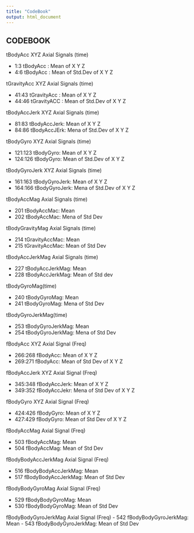 ```yaml
---
title: "CodeBook"
output: html_document
---
```

CODEBOOK
------------------------------------------------------------------------
tBodyAcc XYZ Axial Signals (time)
- 1:3 tBodyAcc : Mean of X Y Z
- 4:6 tBodyAcc : Mean of Std.Dev of X Y Z 

tGravityAcc XYZ Axial Signals (time)
- 41:43 tGravityAcc : Mean of X Y Z 
- 44:46 tGravityACC : Mean of Std.Dev of X Y Z 

tBodyAccJerk XYZ Axial Signals (time)
- 81:83 tBodyAccJerk: Mean of X Y Z 
- 84:86 tBodyAccJErk: Mena of Std.Dev of X Y Z

tBodyGyro XYZ Axial Signals (time)
- 121:123 tBodyGyro: Mean of X Y Z
- 124:126 tBodyGyro: Mean of Std.Dev of X Y Z 

tBodyGyroJerk XYZ Axial Signals (time)
- 161:163 tBodyGyroJerk: Mean of X Y Z
- 164:166 tBodyGyroJerk: Mena of Std.Dev of X Y Z 

tBodyAccMag Axial Signals (time)
- 201 tBodyAccMac: Mean 
- 202 tBodyAccMac: Mena of Std Dev

tBodyGravityMag Axial Signals (time)
- 214 tGravityAccMac: Mean 
- 215 tGravityAccMac: Mean of Std Dev

tBodyAccJerkMag Axial Signals (time)
- 227 tBodyAccJerkMag: Mean
- 228 tBodyAccJerkMag: Mean of Std dev

tBodyGyroMag(time)
- 240 tBodyGyroMag: Mean
- 241 tBodyGyroMag: Mena of Std Dev

tBodyGyroJerkMag(time)
- 253 tBodyGyroJerkMag: Mean
- 254 tBodyGyroJerkMag: Mena of Std Dev

fBodyAcc XYZ Axial Signal (Freq)
- 266:268 fBodyAcc: Mean of X Y Z 
- 269:271 fBodyAcc: Mean of Std Dev of X Y Z 

fBodyAccJerk XYZ Axial Signal (Freq)
- 345:348 fBodyAccJerk: Mean of X Y Z 
- 349:352 fBodyAccJekr: Mena of Std Dev of X Y Z 

fBodyGyro XYZ Axial Signal (Freq)
- 424:426 fBodyGyro: Mean of X Y Z 
- 427:429 fBodyGyro: Mean of Std Dev of X Y Z

fBodyAccMag Axial Signal (Freq)
- 503 fBodyAccMag: Mean 
- 504 fBodyAccMag: Mean of Std Dev

fBodyBodyAccJerkMag Axial Signal (Freq)
- 516 fBodyBodyAccJerkMag: Mean
- 517 fBodyBodyAccJerkMag: Mean of Std Dev

fBodyBodyGyroMag Axial Signal (Freq)
- 529 fBodyBodyGyroMag: Mean
- 530 fBodyBodyGyroMag: Mean of Std Dev

fBodyBodyGyroJerkMag Axial Signal (Freq)
	- 542 fBodyBodyGyroJerkMag: Mean
	- 543 fBodyBodyGyroJerkMag: Mean of Std Dev




